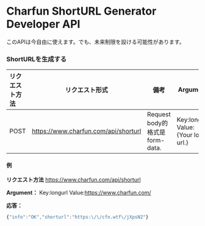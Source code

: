 # Charfun ShortURL Generator Developer API

このAPIは今自由に使えます。でも、未来制限を設ける可能性があります。

### ShortURLを生成する

| **リクエスト方法** | **リクエスト形式**                   | **備考**                        | **Argument**                        |
| :----------------- | ------------------------------------ | ------------------------------- | ----------------------------------- |
| POST               | https://www.charfun.com/api/shorturl | Request body的格式是 form-data. | Key:longurl  Value:{Your long url.} |

#### 例

**リクエスト方法** https://www.charfun.com/api/shorturl  

**Argument：** Key:longurl Value:https://www.charfun.com/  

**応答：**

```javascript
{"info":"OK","shorturl":"https:\/\/cfn.wtf\/jXpsN2"}
```

